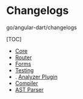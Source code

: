 # Changelogs

go/angular-dart/changelogs

[TOC]

<!--*
# Document freshness: For more information, see go/fresh-source.
freshness: { owner: 'matanl' reviewed: '2019-10-23' }
*-->

*   [Core](/third_party/dart_src/angular/angular/g3doc/CHANGELOG.md)
*   [Router](/third_party/dart_src/angular/angular_router/g3doc/CHANGELOG.md)
*   [Forms](/third_party/dart_src/angular/angular_forms/g3doc/CHANGELOG.md)
*   [Testing](/third_party/dart_src/angular/angular_test/g3doc/CHANGELOG.md)
*   .
    [Analyzer Plugin](/third_party/dart_src/angular/angular_analyzer_plugin/g3doc/CHANGELOG.md)
*   [Compiler](/third_party/dart_src/angular/angular_compiler/g3doc/CHANGELOG.md)
*   [AST Parser](/third_party/dart_src/angular/angular_ast/g3doc/CHANGELOG.md)
